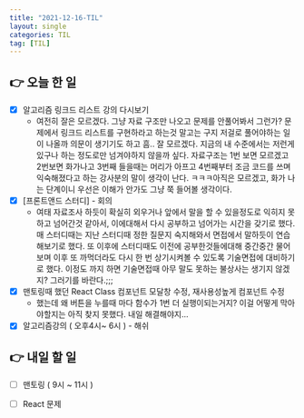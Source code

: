 ```yaml
---
title: "2021-12-16-TIL"
layout: single
categories: TIL
tag: [TIL]
---
```


## 👉 오늘 한 일

- [x]  알고리즘 링크드 리스트 강의 다시보기
    - 여전히 잘은 모르겠다. 그냥 자료 구조만 나오고 문제를 안풀어봐서 그런가? 문제에서 링크드 리스트를 구현하라고 하는것 말고는 구지 저걸로 풀어야하는 일이 나올까 의문이 생기기도 하고  흠.. 잘 모르겠다. 지금의 내 수준에서는 저런게 있구나 하는 정도로만 넘겨야하지 않을까 싶다. 자료구조는 1번 보면 모르겠고 2번보면 화가나고 3번째 들을때는 머리가 아프고 4번째부터 조금 코드를 쓰며 익숙해졌다고 하는 강사분의 말이 생각이 난다. ㅋㅋㅋ아직은 모르겠고, 화가 나는 단계이니 우선은 이해가 안가도 그냥 쭉 들어볼 생각이다.
- [x]  [프론트앤드 스터디] - 회의
    - 여태 자료조사 하듯이 확실히 외우거나 앞에서 말을 할 수 있을정도로 익히지 못하고 넘어간것 같아서, 이에대해서 다시 공부하고 넘어가는 시간을 갖기로 했다. 매 스터디때는 지난 스터디때 정한 질문지 숙지해와서 면접에서 말하듯이 연습해보기로 했다. 또 이후에 스터디때도 이전에 공부한것들에대해 중간중간 물어보며 이후 또 까먹더라도 다시 한 번 상기시켜볼 수 있도록 기술면접에 대비하기로 했다. 이정도 까지 하면 기술면접때 아무 말도 못하는 불상사는 생기지 않겠지? 그러기를 바란다.;;;
- [x]  맨토링때 했던 React Class 컴포넌트 모달창 수정, 재사용성높게 컴포넌트 수정
    - 했는데 왜 버튼을 누를때 마다 함수가 1번 더 실행이되는거지? 이걸 어떻게 막아야할지는 아직 찾지 못했다. 내일 해결해야지...
- [x]  알고리즘강의 ( 오후4시~ 6시 ) - 해쉬

## 👉 내일 할 일

- [ ]  맨토링 ( 9시 ~ 11시 )
- [ ]  React 문제


<br /><br /><br /><br />

